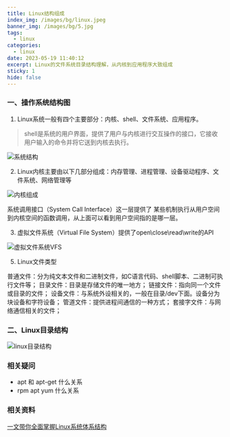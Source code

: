 ```yaml
---
title: Linux结构组成
index_img: /images/bg/linux.jpeg
banner_img: /images/bg/5.jpg
tags:
  - linux
categories:
  - linux
date: 2023-05-19 11:40:12
excerpt: Linux的文件系统目录结构理解，从内核到应用程序大致组成
sticky: 1
hide: false
---
```


### 一、操作系统结构图

1. Linux系统一般有四个主要部分：内核、shell、文件系统、应用程序。

> shell是系统的用户界面，提供了用户与内核进行交互操作的接口，它接收用户输入的命令并将它送到内核去执行。

![系统结构](/images/linux系统结构.jpeg)

2. Linux内核主要由以下几部分组成：内存管理、进程管理、设备驱动程序、文件系统、网络管理等

![内核组成](/images/内核组成.jpeg)

系统调用接口（System Call Interface）这一层提供了 某些机制执行从用户空间到内核空间的函数调用，从上面可以看到用户空间指的是哪一层。

3. 虚拟文件系统（Virtual File System）提供了open\close\read\write的API

![虚拟文件系统VFS](/images/vfs.jpeg)

5. Linux文件类型

普通文件：分为纯文本文件和二进制文件，如C语言代码、shell脚本、二进制可执行文件等；
目录文件：目录是存储文件的唯一地方；
链接文件：指向同一个文件或目录的文件；
设备文件：与系统外设相关的，一般在目录/dev下面。设备分为块设备和字符设备；
管道文件：提供进程间通信的一种方式；
套接字文件：与网络通信相关的文件；

### 二、Linux目录结构

![linux目录结构](/images/linux目录结构)

### 相关疑问

- apt 和 apt-get 什么关系
- rpm apt yum 什么关系

### 相关资料

[一文带你全面掌握Linux系统体系结构](https://www.zhihu.com/collection/307882235)